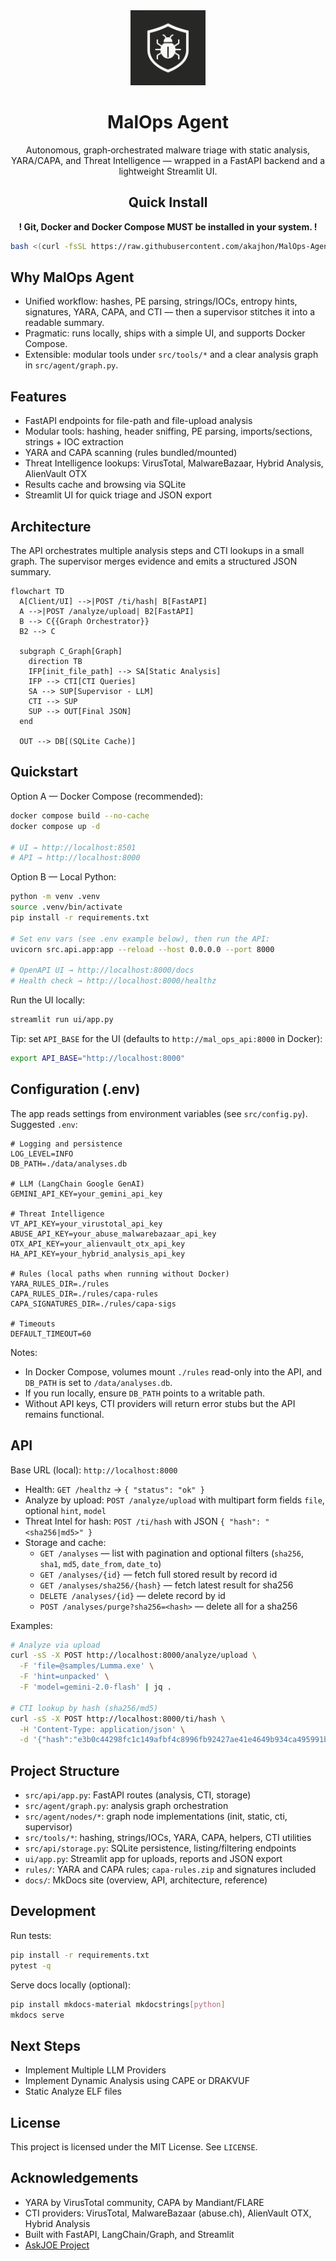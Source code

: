 <div align="center">

<img src="logo_malops.png" alt="MalOps Agent" width="120" />

# MalOps Agent

Autonomous, graph‑orchestrated malware triage with static analysis, YARA/CAPA, and Threat Intelligence — wrapped in a FastAPI backend and a lightweight Streamlit UI.

## Quick Install

**! Git, Docker and Docker Compose MUST be installed in your system. !**

```bash
bash <(curl -fsSL https://raw.githubusercontent.com/akajhon/MalOps-Agent/main/run.sh)
```

</div>

## Why MalOps Agent
- Unified workflow: hashes, PE parsing, strings/IOCs, entropy hints, signatures, YARA, CAPA, and CTI — then a supervisor stitches it into a readable summary.
- Pragmatic: runs locally, ships with a simple UI, and supports Docker Compose.
- Extensible: modular tools under `src/tools/*` and a clear analysis graph in `src/agent/graph.py`.

## Features
- FastAPI endpoints for file-path and file-upload analysis
- Modular tools: hashing, header sniffing, PE parsing, imports/sections, strings + IOC extraction
- YARA and CAPA scanning (rules bundled/mounted)
- Threat Intelligence lookups: VirusTotal, MalwareBazaar, Hybrid Analysis, AlienVault OTX
- Results cache and browsing via SQLite
- Streamlit UI for quick triage and JSON export

## Architecture

The API orchestrates multiple analysis steps and CTI lookups in a small graph. The supervisor merges evidence and emits a structured JSON summary.

```mermaid
flowchart TD
  A[Client/UI] -->|POST /ti/hash| B[FastAPI]
  A -->|POST /analyze/upload| B2[FastAPI]
  B --> C{{Graph Orchestrator}}
  B2 --> C

  subgraph C_Graph[Graph]
    direction TB
    IFP[init_file_path] --> SA[Static Analysis]
    IFP --> CTI[CTI Queries]
    SA --> SUP[Supervisor - LLM]
    CTI --> SUP
    SUP --> OUT[Final JSON]
  end

  OUT --> DB[(SQLite Cache)]
```

## Quickstart

Option A — Docker Compose (recommended):

```bash
docker compose build --no-cache
docker compose up -d

# UI → http://localhost:8501
# API → http://localhost:8000
```

Option B — Local Python:

```bash
python -m venv .venv
source .venv/bin/activate 
pip install -r requirements.txt

# Set env vars (see .env example below), then run the API:
uvicorn src.api.app:app --reload --host 0.0.0.0 --port 8000

# OpenAPI UI → http://localhost:8000/docs
# Health check → http://localhost:8000/healthz
```

Run the UI locally:

```bash
streamlit run ui/app.py
```

Tip: set `API_BASE` for the UI (defaults to `http://mal_ops_api:8000` in Docker):

```bash
export API_BASE="http://localhost:8000"
```

## Configuration (.env)

The app reads settings from environment variables (see `src/config.py`). Suggested `.env`:

```dotenv
# Logging and persistence
LOG_LEVEL=INFO
DB_PATH=./data/analyses.db

# LLM (LangChain Google GenAI)
GEMINI_API_KEY=your_gemini_api_key

# Threat Intelligence
VT_API_KEY=your_virustotal_api_key
ABUSE_API_KEY=your_abuse_malwarebazaar_api_key
OTX_API_KEY=your_alienvault_otx_api_key
HA_API_KEY=your_hybrid_analysis_api_key

# Rules (local paths when running without Docker)
YARA_RULES_DIR=./rules
CAPA_RULES_DIR=./rules/capa-rules
CAPA_SIGNATURES_DIR=./rules/capa-sigs

# Timeouts
DEFAULT_TIMEOUT=60
```

Notes:
- In Docker Compose, volumes mount `./rules` read-only into the API, and `DB_PATH` is set to `/data/analyses.db`.
- If you run locally, ensure `DB_PATH` points to a writable path.
- Without API keys, CTI providers will return error stubs but the API remains functional.

## API

Base URL (local): `http://localhost:8000`

- Health: `GET /healthz` → `{ "status": "ok" }`
- Analyze by upload: `POST /analyze/upload` with multipart form fields `file`, optional `hint`, `model`
- Threat Intel for hash: `POST /ti/hash` with JSON `{ "hash": "<sha256|md5>" }`
- Storage and cache:
  - `GET /analyses` — list with pagination and optional filters (`sha256`, `sha1`, `md5`, `date_from`, `date_to`)
  - `GET /analyses/{id}` — fetch full stored result by record id
  - `GET /analyses/sha256/{hash}` — fetch latest result for sha256
  - `DELETE /analyses/{id}` — delete record by id
  - `POST /analyses/purge?sha256=<hash>` — delete all for a sha256

Examples:

```bash
# Analyze via upload
curl -sS -X POST http://localhost:8000/analyze/upload \
  -F 'file=@samples/Lumma.exe' \
  -F 'hint=unpacked' \
  -F 'model=gemini-2.0-flash' | jq .

# CTI lookup by hash (sha256/md5)
curl -sS -X POST http://localhost:8000/ti/hash \
  -H 'Content-Type: application/json' \
  -d '{"hash":"e3b0c44298fc1c149afbf4c8996fb92427ae41e4649b934ca495991b7852b855"}' | jq .
```

## Project Structure

- `src/api/app.py`: FastAPI routes (analysis, CTI, storage)
- `src/agent/graph.py`: analysis graph orchestration
- `src/agent/nodes/*`: graph node implementations (init, static, cti, supervisor)
- `src/tools/*`: hashing, strings/IOCs, YARA, CAPA, helpers, CTI utilities
- `src/api/storage.py`: SQLite persistence, listing/filtering endpoints
- `ui/app.py`: Streamlit app for uploads, reports and JSON export
- `rules/`: YARA and CAPA rules; `capa-rules.zip` and signatures included
- `docs/`: MkDocs site (overview, API, architecture, reference)

## Development

Run tests:

```bash
pip install -r requirements.txt
pytest -q
```

Serve docs locally (optional):

```bash
pip install mkdocs-material mkdocstrings[python]
mkdocs serve
```

## Next Steps
- Implement Multiple LLM Providers
- Implement Dynamic Analysis using CAPE or DRAKVUF
- Static Analyze ELF files

## License

This project is licensed under the MIT License. See `LICENSE`.

## Acknowledgements
- YARA by VirusTotal community, CAPA by Mandiant/FLARE
- CTI providers: VirusTotal, MalwareBazaar (abuse.ch), AlienVault OTX, Hybrid Analysis
- Built with FastAPI, LangChain/Graph, and Streamlit
- [AskJOE Project](https://github.com/securityjoes/AskJOE)